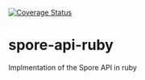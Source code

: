 [![Coverage Status](https://coveralls.io/repos/Teleborder/spore-api-ruby/badge.svg?branch=tests)](https://coveralls.io/r/Teleborder/spore-api-ruby?branch=master)

# spore-api-ruby
Implmentation of the Spore API in ruby
